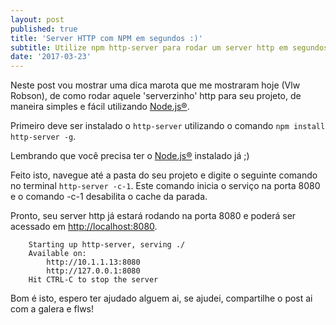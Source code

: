 ```yaml
---
layout: post
published: true
title: 'Server HTTP com NPM em segundos :)'
subtitle: Utilize npm http-server para rodar um server http em segundos
date: '2017-03-23'
---
```


Neste post vou mostrar uma dica marota que me mostraram hoje (Vlw Robson), de como rodar aquele 'serverzinho' http para seu projeto, de maneira simples e fácil utilizando [Node.js®](https://nodejs.org).

Primeiro deve ser instalado o `http-server` utilizando o comando `npm install http-server -g`.

Lembrando que você precisa ter o [Node.js®](https://nodejs.org) instalado já ;)

Feito isto, navegue até a pasta do seu projeto e digite o seguinte comando no terminal `http-server -c-1`. Este comando inicia o serviço na porta 8080 e o comando -c-1 desabilita o cache da parada.

Pronto, seu server http já estará rodando na porta 8080 e poderá ser acessado em [http://localhost:8080](http://localhost:8080).

```
	Starting up http-server, serving ./
	Available on:
  		http://10.1.1.13:8080
  		http://127.0.0.1:8080
	Hit CTRL-C to stop the server
```


Bom é isto, espero ter ajudado alguem ai, se ajudei, compartilhe o post ai com a galera e flws!
